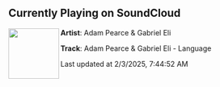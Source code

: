 ## Currently Playing on SoundCloud

[<img align="left" width="100" src="https://i1.sndcdn.com/artworks-mG02MzMJk51O2f70-kK6TEg-t500x500.png">](https://soundcloud.com/adampearcemedia/adam-pearce-gabriel-eli-language)

**Artist**: Adam Pearce & Gabriel Eli 

**Track**: Adam Pearce & Gabriel Eli - Language

Last updated at 2/3/2025, 7:44:52 AM
